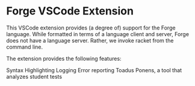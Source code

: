 # Forge VSCode Extension

This VSCode extension provides (a degree of) support for the Forge language. While formatted in terms of a language client and server, Forge does not have a language server. Rather, we invoke racket from the command line.

The extension provides the following features:

Syntax Highlighting
Logging
Error reporting
Toadus Ponens, a tool that analyzes student tests